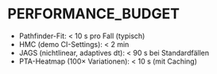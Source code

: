 # PERFORMANCE_BUDGET

- Pathfinder-Fit: < 10 s pro Fall (typisch)
- HMC (demo CI-Settings): < 2 min
- JAGS (nichtlinear, adaptives dt): < 90 s bei Standardfällen
- PTA-Heatmap (100× Variationen): < 10 s (mit Caching)
